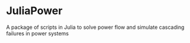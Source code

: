 # JuliaPower
A package of scripts in Julia to solve power flow and simulate cascading failures in power systems
